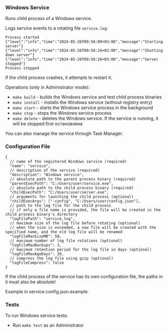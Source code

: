 ### Windows Service
Runs child process of a Windows service.

Logs service events to a rotating file `service.log`:
```json5
Process started
{"level":"info","time":"2024-05-26T09:58:09+03:00","message":"Starting server"}
{"level":"info","time":"2024-05-26T09:58:26+03:00","message":"Shutting down server"}
{"level":"info","time":"2024-05-26T09:58:26+03:00","message":"Server stopped"}
Process stopped
```

If the child process crashes, it attempts to restart it.

Operations (only in Administrator mode):
- `make build` - builds the Windows service and test child process binaries
- `make install` - installs the Windows service (without registry entry)
- `make start` - starts the Windows service process in the background
- `make stop` - stops the Windows service process
- `make delete` - deletes the Windows service. If the service is running, it will be stopped first остановлена

You can also manage the service through Task Manager.

### Configuration File

```json5
{
  // name of the registered Windows service (required)
  "name": "service",
  // description of the service (required)
  "description": "Windows service",
  // absolute path to the parent process binary (required)
  "parentExecPath": "C:/Users/user/service.exe",
  // absolute path to the child process binary (required)
  "childExecPath": "C:/Users/user/server.exe",
  // arguments for launching the child process (optional)
  "childExecArgs": ["-config", "C:/Users/user/config.json"],
  // path to the log file for the child process
  // if only a file name is provided, the file will be created in the child process binary's directory
  "logFilePath": "service.log",
  // maximum size of the log file before rotating (optional)
  // when the size is exceeded, a new file will be created with the specified name, and the old log file will be renamed
  "logFileMaxSizeMB": 50,
  // maximum number of log file rotations (optional)
  "logFileMaxBackups": 3,
  // maximum retention period for the log file in days (optional)
  "logFileMaxAgeDays": 28,
  // compress the log file using gzip (optional)
  "logFileCompress": false
}
```

If the child process of the service has its own configuration file, the paths in it must also be absolute!

Example in service.config.json.example.

### Tests

To run Windows service tests:

- Run `make test` as an Administrator